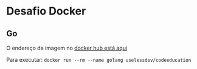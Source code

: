 # Desafio Docker

## Go
O endereço da imagem no [docker hub está aqui](https://hub.docker.com/repository/docker/uselessdev/codeeducation)

Para executar: `docker run --rm --name golang uselessdev/codeeducation`
